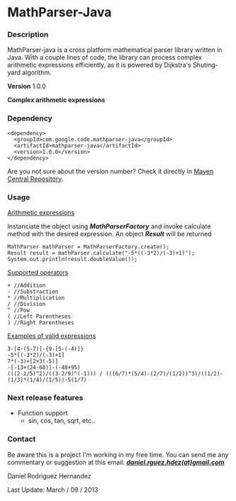 # MathParser-Java #

### Description ###

MathParser-java is a cross platform mathematical parser library written in Java. With a couple lines of code, the library can process complex arithmetic expressions efficiently, as it is powered by Dijkstra's Shuting-yard algorithm.

**Version**
1.0.0

**Complex arithmetic expressions**


### Dependency ###

```
<dependency>
  <groupId>com.google.code.mathparser-java</groupId>
  <artifactId>mathparser-java</artifactId>
  <version>1.0.0</version>
</dependency>
```

Are you not sure about the version number? Check it directly in [Maven Central Repository](https://oss.sonatype.org/index.html#nexus-search;quick~mathparser).

### Usage ###

<u>Arithmetic expressions</u>

Instanciate the object using **_MathParserFactory_** and invoke calculate method with the desired expression. An object **_Result_** will be returned

```
MathParser mathParser = MathParserFactory.create();
Result result = mathParser.calculate("-5*((-3*2)/(-3)+1)");
System.out.println(result.doubleValue());
```

<u>Supported operators</u>

```
+ //Addition
- //Substraction
* //Multiplication
/ //Division
^ //Pow
( //Left Parentheses
) //Right Parentheses
```

<u>Examples of valid expressions</u>

```
3-[4-(5-7)]-{9-[5-(-4)]}
-5*[(-3*2)/(-3)+1]
7*(-3)+[2+3(-5)]
-[-13+(24-68)]-(-48+95)
(((2-1/5)^2)/((3-2/9)^(-1))) / (((6/7)*(5/4)-(2/7)/(1/2))^3)/((1/2)-(1/3)*(1/4)/(1/5))-5(1/7)
```

### Next release features ###

  * Function support
    * sin, cos, tan, sqrt, etc..

### Contact ###

Be aware this is a project I'm working in my free time.
You can send me any commentary or suggestion at this email: <u><b><i>daniel.rguez.hdez(at)gmail.com</i></b></u>

Daniel Rodriguez Hernandez

Last Update: March / 09 / 2013